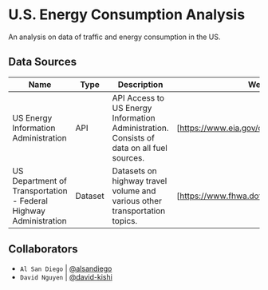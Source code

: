# U.S. Energy Consumption Analysis

An analysis on data of traffic and energy consumption in the US.

## Data Sources
|Name|Type|Description|Website|
|---|---|---|---|
|US Energy Information Administration|API|API Access to US Energy Information Administration. Consists of data on all fuel sources.|[https://www.eia.gov/opendata/qb.php]|
|US Department of Transportation - Federal Highway Administration|Dataset|Datasets on highway travel volume and various other transportation topics.|[https://www.fhwa.dot.gov/policyinformation/]|

## Collaborators
* `Al San Diego` | [@alsandiego](https://github.com/alsandiego)
* `David Nguyen` | [@david-kishi](https://github.com/david-kishi) 
